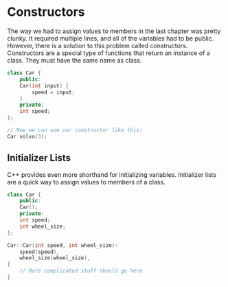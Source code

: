 # Constructors
The way we had to assign values to members in the last chapter was pretty clunky. It required multiple lines, and all of the variables had to be public. However, there is a solution to this problem called constructors. Constructors are a special type of functions that return an instance of a class. They must have the same name as class.

```cpp
class Car {
    public:
    Car(int input) {
        speed = input;
    }
    private:
    int speed;
};

// Now we can use our constructor like this:
Car volvo(3);
```

## Initializer Lists
C++ provides even more shorthand for initializing variables. Initializer lists are a quick way to assign values to members of a class.

```cpp
class Car {
    public:
    Car();
    private:
    int speed;
    int wheel_size;
};

Car::Car(int speed, int wheel_size):
    speed(speed),
    wheel_size(wheel_size),
{
    // More complicated stuff should go here
}